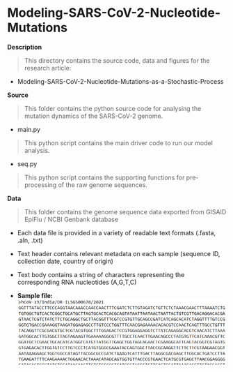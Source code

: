 # Modeling-SARS-CoV-2-Nucleotide-Mutations

**Description**
> This directory contains the source code, data and figures for the research article: 
* Modeling-SARS-CoV-2-Nucleotide-Mutations-as-a-Stochastic-Process

**Source**
> This folder contains the python source code for analysing the mutation dynamics of the SARS-CoV-2 genome.
* main.py
> This python script contains the main driver code to run our model analysis.
* seq.py
> This python script contains the supporting functions for pre-processing of the raw genome sequences.

**Data**
> This folder contains the genome sequence data exported from GISAID EpiFlu / NCBI Genbank database
* Each data file is provided in a variety of readable text formats (.fasta, .aln, .txt)
* Text header contains relevant metadata on each sample (sequence ID, collection date, country of origin)
* Text body contains a string of characters representing the corresponding RNA nucleotides (A,G,T,C)

* **Sample file:**             
![](figures/image6.png)


